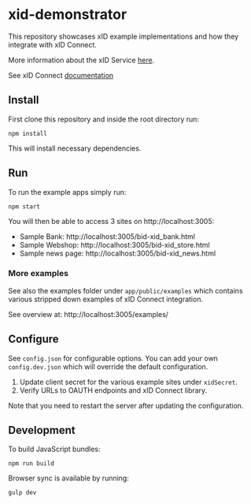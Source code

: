 # xid-demonstrator

This repository showcases xID example implementations and how they integrate with xID Connect.

More information about the xID Service [here](https://confluence.bankidnorge.no/confluence/pages/viewpage.action?pageId=95097807).

See xID Connect [documentation](https://confluence.bankidnorge.no/confluence/pages/viewpage.action?pageId=96831077)

## Install

First clone this repository and inside the root directory run:

    npm install

This will install necessary dependencies.


## Run

To run the example apps simply run:

    npm start 

You will then be able to access 3 sites on http://localhost:3005:

* Sample Bank: http://localhost:3005/bid-xid_bank.html 
* Sample Webshop:  http://localhost:3005/bid-xid_store.html
* Sample news page:  http://localhost:3005/bid-xid_news.html


### More examples

See also the examples folder under `app/public/examples` which contains various stripped down examples of xID Connect integration.

See overview at: http://localhost:3005/examples/


## Configure

See `config.json` for configurable options. You can add your own `config.dev.json` which will override the default configuration.

1. Update client secret for the various example sites under `xidSecret`.
2. Verify URLs to OAUTH endpoints and xID Connect library.


Note that you need to restart the server after updating the configuration.


## Development


To build JavaScript bundles:

    npm run build


Browser sync is available by running:

    gulp dev
